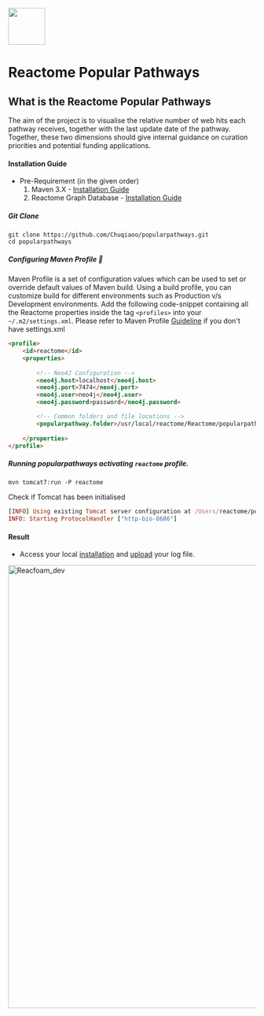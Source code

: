 [<img src=https://user-images.githubusercontent.com/6883670/31999264-976dfb86-b98a-11e7-9432-0316345a72ea.png height=75 />](https://reactome.org)

# Reactome Popular Pathways

## What is the Reactome Popular Pathways

The aim of the project is to visualise the relative number of web hits each pathway receives, together with the last update date of the pathway. Together, these two dimensions should give internal guidance on curation priorities and potential funding applications.

#### Installation Guide

* Pre-Requirement (in the given order)
    1. Maven 3.X - [Installation Guide](http://maven.apache.org/install.html)
    2. Reactome Graph Database - [Installation Guide](https://reactome.org/dev/graph-database/)
 
##### Git Clone

```console
git clone https://github.com/Chuqiaoo/popularpathways.git
cd popularpathways
```

##### Configuring Maven Profile :memo:

Maven Profile is a set of configuration values which can be used to set or override default values of Maven build. Using a build profile, you can customize build for different environments such as Production v/s Development environments.
Add the following code-snippet containing all the Reactome properties inside the tag ```<profiles>``` into your ```~/.m2/settings.xml```.
Please refer to Maven Profile [Guideline](http://maven.apache.org/guides/introduction/introduction-to-profiles.html) if you don't have settings.xml

```html
<profile>
    <id>reactome</id>
    <properties>
 
        <!-- Neo4J Configuration -->
        <neo4j.host>localhost</neo4j.host>
        <neo4j.port>7474</neo4j.port>
        <neo4j.user>neo4j</neo4j.user>
        <neo4j.password>password</neo4j.password>

        <!-- Common folders and file locations -->
        <popularpathway.folder>/usr/local/reactome/Reactome/popularpathways</popularpathway.folder>
   
    </properties>
</profile>
```

##### Running popularpathways activating ```reactome``` profile.
```console
mvn tomcat7:run -P reactome
```

Check if Tomcat has been initialised
```rb
[INFO] Using existing Tomcat server configuration at /Users/reactome/popularpathways/target/tomcat
INFO: Starting ProtocolHandler ["http-bio-8686"]
```

#### Result

* Access your local [installation](http://localhost:8686/) and [upload](http://localhost:8686/upload) your log file.

<img width="900" alt="Reacfoam_dev" src="https://user-images.githubusercontent.com/6442828/76324276-ae501600-62dd-11ea-8db6-929056649151.png">

